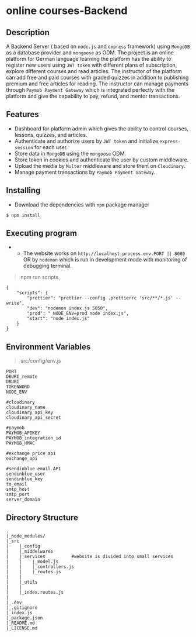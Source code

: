 # online courses-Backend

## Description
A Backend Server ( based on `node.js` and `express` framework) using `MongoDB` as a database provider and `mongoose` as ODM.
The project is an online platform for German language learning the platform has the ability to register new users using `JWT token` with different plans of subscription, explore different courses and read articles. The instructor of the platform can add free and paid courses with graded quizzes in addition to publishing premium and free articles for reading. The instructor can manage payments through `Paymob Payment Gateway` which is integrated perfectly with the platform and give the capability to pay, refund, and mentor transactions.


## Features
* Dashboard for platform admin which gives the ability to control courses, lessons, quizzes, and articles.
* Authenticate and authorize users by `JWT token` and initialize `express-session` for each user.
* Store data in `MongoDB` using the `mongoose` ODM.
* Store token in cookies and authenticate the user by custom middleware.
* Upload the media by `Multer` middleware and store them on `Cloudinary`.
* Manage payment transactions by `Paymob Payment Gateway`.

## Installing

* Download the dependencies with `npm` package manager
```
$ npm install
```
## Executing program
* * The website works on `http://localhost:process.env.PORT || 8080` OR by `nodemon` which is run in development mode with monitoring of debugging terminal.

>npm run scripts
```
{
    "scripts": {
        "prettier": "prettier --config .prettierrc 'src/**/*.js' --write",
        "dev": "nodemon index.js 5050",
        "prod": " NODE_ENV=prod node index.js",
        "start": "node index.js"
    }
}
```
## Environment Variables 
> src/config/env.js
```
PORT
DBURI_remote
DBURI
TOKENWORD
NODE_ENV

#cloudinary
cloudinary_name
cloudinary_api_key
cloudinary_api_secret

#paymob
PAYMOB_APIKEY
PAYMOB_integration_id
PAYMOB_HMAC

#exchange price api
exchange_api

#sendinblue email API
sendinblue_user
sendinblue_key
to_email
smtp_host
smtp_port
server_domain

```

## Directory Structure

```
.
|_node_modules/
|_src
|    |_config
|    |_middelwares
|    |_services          #website is divided into small services
|    |    |_model.js
|    |    |_controllers.js            
|    |    |_routes.js
|    |    
|    |_utils
|    |
|    |_index.routes.js
|
|_.env
|_.gitignore
|_index.js
|_package.json
|_README.md
|_LICENSE.md
```
